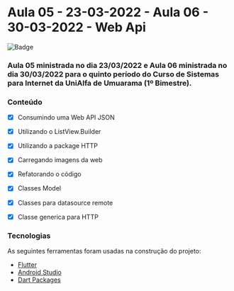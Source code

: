 # Aula 05 - 23-03-2022 - Aula 06 - 30-03-2022 - Web Api

![Badge](https://img.shields.io/badge/Marcos%20Dias%20Vendramini-Flutter-blue)

### Aula 05 ministrada no dia 23/03/2022 e Aula 06 ministrada no dia 30/03/2022 para o quinto período do Curso de Sistemas para Internet da UniAlfa de Umuarama (1º Bimestre).

### Conteúdo

- [x] Consumindo uma Web API JSON
- [x] Utilizando o ListView.Builder
- [x] Utilizando a package HTTP
- [x] Carregando imagens da web
- [x] Refatorando o código
- [x] Classes Model
- [x] Classes para datasource remote
- [X] Classe generica para HTTP


### Tecnologias

As seguintes ferramentas foram usadas na construção do projeto:

- [Flutter](https://flutter.dev/)
- [Android Studio](https://developer.android.com/studio)
- [Dart Packages](https://pub.dev/)
